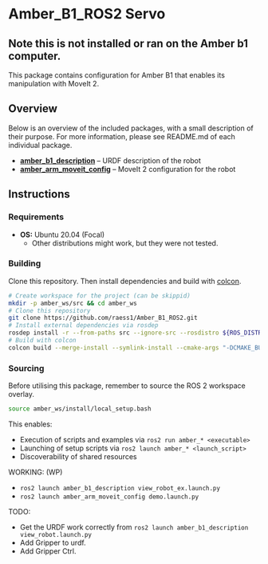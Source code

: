 # Amber_B1_ROS2 Servo
## Note this is not installed or ran on the Amber b1 computer.

This package contains configuration for Amber B1 that enables its manipulation with MoveIt 2.

## Overview

Below is an overview of the included packages, with a small description of their purpose. For more information, please see README.md of each individual package.

- [**amber_b1_description**](./amber_b1_description) – URDF description of the robot
- [**amber_arm_moveit_config**](./amber_arm_moveit_config) – MoveIt 2 configuration for the robot

## Instructions

### Requirements

- **OS:** Ubuntu 20.04 (Focal)
  - Other distributions might work, but they were not tested.


### Building

Clone this repository. Then install dependencies and build with [colcon](https://colcon.readthedocs.io).

```bash
# Create workspace for the project (can be skippid)
mkdir -p amber_ws/src && cd amber_ws
# Clone this repository
git clone https://github.com/raess1/Amber_B1_ROS2.git
# Install external dependencies via rosdep
rosdep install -r --from-paths src --ignore-src --rosdistro ${ROS_DISTRO}
# Build with colcon
colcon build --merge-install --symlink-install --cmake-args "-DCMAKE_BUILD_TYPE=Release"
```

### Sourcing

Before utilising this package, remember to source the ROS 2 workspace overlay.

```bash
source amber_ws/install/local_setup.bash
```

This enables:

- Execution of scripts and examples via `ros2 run amber_* <executable>`
- Launching of setup scripts via `ros2 launch amber_* <launch_script>`
- Discoverability of shared resources

WORKING: (WP)
- `ros2 launch amber_b1_description view_robot_ex.launch.py`
- `ros2 launch amber_arm_moveit_config demo.launch.py`

TODO:
- Get the URDF work correctly from `ros2 launch amber_b1_description view_robot.launch.py`
- Add Gripper to urdf.
- Add Gripper Ctrl.
